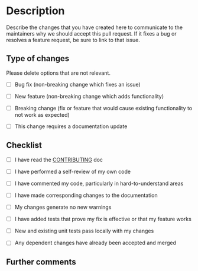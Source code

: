 <!-- Provide a general summary of your changes in the Title above -->

# Description

Describe the changes that you have created here to communicate to the maintainers why we should accept this pull request. If it fixes a bug or resolves a feature request, be sure to link to that issue.

## Type of changes

Please delete options that are not relevant.

- [ ] Bug fix (non-breaking change which fixes an issue)
- [ ] New feature (non-breaking change which adds functionality)
- [ ] Breaking change (fix or feature that would cause existing functionality to not work as expected)
- [ ] This change requires a documentation update


## Checklist

<!-- Go over all the following points, and put an `x` in all the boxes that apply. -->
<!-- If you're unsure about any of these, don't hesitate to ask. We're here to help! -->

- [ ] I have read the [CONTRIBUTING](CONTRIBUTING.md) doc
- [ ] I have performed a self-review of my own code
- [ ] I have commented my code, particularly in hard-to-understand areas
- [ ] I have made corresponding changes to the documentation
- [ ] My changes generate no new warnings
- [ ] I have added tests that prove my fix is effective or that my feature works
- [ ] New and existing unit tests pass locally with my changes
- [ ] Any dependent changes have already been accepted and merged


## Further comments

<!-- If this is a relatively large or complex change, kick off the discussion by explaining why you chose the solution you did and what alternatives you considered, etc... -->
